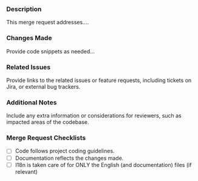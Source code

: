 ### Description
This merge request addresses....

### Changes Made
Provide code snippets as needed...

### Related Issues
Provide links to the related issues or feature requests, including tickets on Jira, or external bug trackers.

### Additional Notes
Include any extra information or considerations for reviewers, such as impacted areas of the codebase.

### Merge Request Checklists
- [ ] Code follows project coding guidelines.
- [ ] Documentation reflects the changes made.
- [ ] I18n is taken care of for ONLY the English (and documentation) files (if relevant)